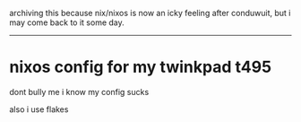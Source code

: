 archiving this because nix/nixos is now an icky feeling after conduwuit, but i may come back to it some day.

<hr>

# nixos config for my twinkpad t495

dont bully me i know my config sucks

also i use flakes
